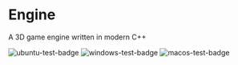 # Engine
A 3D game engine written in modern C++

![ubuntu-test-badge](https://github.com/shlomnissan/engine/actions/workflows/ubuntu.yml/badge.svg)
![windows-test-badge](https://github.com/shlomnissan/engine/actions/workflows/windows.yml/badge.svg)
![macos-test-badge](https://github.com/shlomnissan/engine/actions/workflows/macos.yml/badge.svg)
